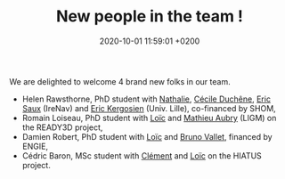 ﻿---
layout: post
title:  "New people in the team !"
date:   2020-10-01 11:59:01 +0200
categories: strudel newcomers personnel
lang: en
---
We are delighted to welcome 4 brand new folks in our team.
<ul>
<li> Helen Rawsthorne, PhD student with <a href="https://www.umr-lastig.fr/nathalie-abadie/" target="_blank">Nathalie</a>, <a href="https://www.umr-lastig.fr/cecile-duchene/" target="_blank">Cécile Duchêne</a>, <a href="https://www.ecole-navale.fr/node/50589" target="_blank">Eric Saux</a> (IreNav) and <a href="https://pro.univ-lille.fr/eric-kergosien/" target="_blank">Eric Kergosien</a> (Univ. Lille), co-financed by SHOM,</li>
<li>Romain Loiseau, PhD student with  <a href="https://loiclandrieu.com/" target="_blank">Loïc</a> and <a href="http://imagine.enpc.fr/~aubrym/" target="_blank">Mathieu Aubry</a> (LIGM) on the READY3D project,</li>
<li> Damien Robert, PhD student with  <a href="https://loiclandrieu.com/" target="_blank">Loïc</a> and <a href="https://www.umr-lastig.fr/bruno-vallet/" target="_blank">Bruno Vallet</a>, financed by ENGIE,</li>
<li> Cédric Baron, MSc student with <a href="https://www.umr-lastig.fr/clement-mallet/" target="_blank">Clément</a> and <a href="https://loiclandrieu.com/" target="_blank">Loïc</a> on the HIATUS project.</li>
</ul>
<br>
